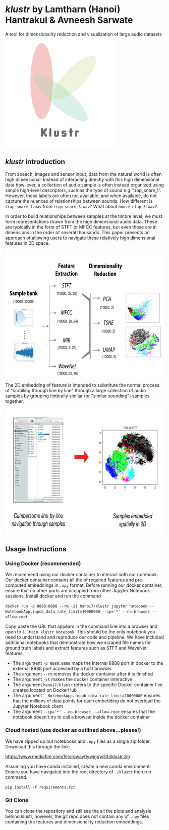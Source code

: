 # *klustr* by Lamtharn (Hanoi) Hantrakul & Avneesh Sarwate
A tool for dimensionality reduction and visualization of large audio datasets
<img src="images/klustr_icon.png" width="350" height="350">

## *klustr* introduction
From speech, images and sensor input, data from the natural world is often high dimensional. Instead of interacting directly with this high dimensional data how-ever, a collection of audio sample is often instead organized using simple high-level descriptors, such as the type of sound e.g “trap_snare_1”. However, these labels are often not available, and when available, do not capture the nuances of relationships between sounds. How different is `trap_snare_1.wav` from `trap_snare_3.wav`? What about `house_clap_3.wav`?

In order to build relationships between samples at the timbre level, we must form representations drawn from the high dimensional audio data. These are typically in the form of STFT or MFCC features, but even these are in dimensions in the order of several thousands. This paper presents an approach of allowing users to navigate these relatively high dimensional features in 2D space.

<img src="images/klustr_pipeline.png" width="800" height="400">

The 2D embedding of feature is intended to substitute the normal process of "scrolling through line by line" through a large collection of audio samples by grouping timbrally similar (or "similar sounding") samples together.

<img src="images/introduction.png" width="800" height="400">

## Usage Instructions

### Using Docker (recommended)

We recommend using our docker container to interact with our notebook. Our docker container contains all the of required features and pre-computed embeddings in `.npy` format. Before running our docker container, ensure that no other ports are occupied from other Jupyter Notebook sessions. Install docker and run the command

`docker run -p 8888:8888 --rm -it hanoi7/klustr jupyter notebook --NotebookApp.iopub_data_rate_limit=10000000 --ip='*' --no-browser --allow-root`

Copy paste the URL that appears in the command line into a browser and open to `1.)Main klustr Notebook`. This should be the only notebook you need to understand and reproduce our code and pipeline. We have included additional notebooks that demonstrate how we scraped file names for ground truth labels and extract features such as STFT and WaveNet features.

* The argument `-p 8888:8888` maps the internal 8888 port in docker to the external 8888 port accessed by a host browser.
* The argument `--rm` removes the docker container after it is finished
* The argument `-it` makes the docker container interactive
* The argument `hanoi7/klustr` refers to the specific Docker container I've created located on DockerHub
* The argument `--NotebookApp.iopub_data_rate_limit=10000000` ensures that the millions of data points for each embedding do not overload the Jupyter Notebook client
* The argument `--ip='*' --no-browser --allow-root` ensures that the notebook doesn't try to call a browser inside the docker container

### Cloud hosted (use docker as outlined above...please!)

We have zipped up out notebooks and `.npy` files as a single zip folder. Download this through the link:

https://www.mediafire.com/file/roway0ywjggw33i/klustr.zip

Assuming you have conda installed, create a new conda environment. Ensure you have navigated into the root directory of `./klustr` then run command.

`pip install -f requirements.txt`

### Git Clone

You can clone the repository and still see the all the plots and analysis behind klustr, however, the git repo does not contain any of `.npy` files containing the features and dimensionality reduction embeddings.
